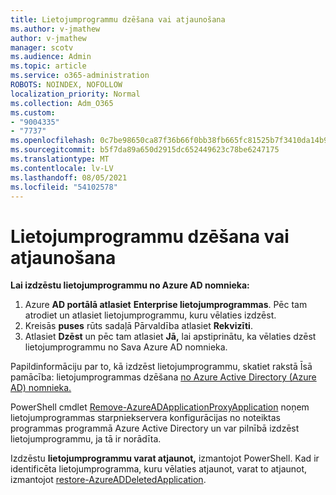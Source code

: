 ```yaml
---
title: Lietojumprogrammu dzēšana vai atjaunošana
ms.author: v-jmathew
author: v-jmathew
manager: scotv
ms.audience: Admin
ms.topic: article
ms.service: o365-administration
ROBOTS: NOINDEX, NOFOLLOW
localization_priority: Normal
ms.collection: Adm_O365
ms.custom:
- "9004335"
- "7737"
ms.openlocfilehash: 0c7be98650ca87f36b66f0bb38fb665fc81525b7f3410da14b99fb67468c1e73
ms.sourcegitcommit: b5f7da89a650d2915dc652449623c78be6247175
ms.translationtype: MT
ms.contentlocale: lv-LV
ms.lasthandoff: 08/05/2021
ms.locfileid: "54102578"
---
```

# <a name="delete-or-restore-applications"></a>Lietojumprogrammu dzēšana vai atjaunošana

**Lai izdzēstu lietojumprogrammu no Azure AD nomnieka:**

1. Azure **AD portālā atlasiet** **Enterprise lietojumprogrammas**. Pēc tam atrodiet un atlasiet lietojumprogrammu, kuru vēlaties izdzēst.
2. Kreisās **puses** rūts sadaļā Pārvaldība atlasiet **Rekvizīti**.
3. Atlasiet **Dzēst** un pēc tam atlasiet **Jā,** lai apstiprinātu, ka vēlaties dzēst lietojumprogrammu no Sava Azure AD nomnieka.

Papildinformāciju par to, kā izdzēst lietojumprogrammu, skatiet rakstā Īsā pamācība: lietojumprogrammas dzēšana [no Azure Active Directory (Azure AD) nomnieka.](https://docs.microsoft.com/azure/active-directory/manage-apps/delete-application-portal#delete-an-application-from-your-azure-ad-tenant)

PowerShell cmdlet [Remove-AzureADApplicationProxyApplication](https://docs.microsoft.com/powershell/module/azuread/remove-azureadapplicationproxyapplication) noņem lietojumprogrammas starpniekservera konfigurācijas no noteiktas programmas programmā Azure Active Directory un var pilnībā izdzēst lietojumprogrammu, ja tā ir norādīta.

Izdzēstu **lietojumprogrammu varat atjaunot,** izmantojot PowerShell. Kad ir identificēta lietojumprogramma, kuru vēlaties atjaunot, varat to atjaunot, izmantojot [restore-AzureADDeletedApplication](https://docs.microsoft.com/powershell/module/azuread/restore-azureaddeletedapplication).
